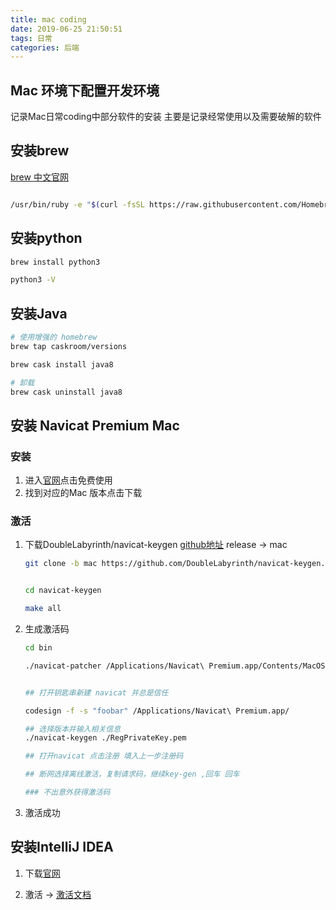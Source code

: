 ```yaml
---
title: mac coding
date: 2019-06-25 21:50:51
tags: 日常
categories: 后端
---
```


## Mac 环境下配置开发环境

记录Mac日常coding中部分软件的安装
主要是记录经常使用以及需要破解的软件

## 安装brew

[brew 中文官网](https://brew.sh/index_zh-cn)

```bash

/usr/bin/ruby -e "$(curl -fsSL https://raw.githubusercontent.com/Homebrew/install/master/install)"

```

## 安装python

``` bash
brew install python3

python3 -V
```

## 安装Java

``` bash
# 使用增强的 homebrew
brew tap caskroom/versions

brew cask install java8

# 卸载
brew cask uninstall java8

```

## 安装 Navicat Premium Mac

### 安装

1. 进入[官网](http://www.navicat.com.cn/products )点击免费使用
2. 找到对应的Mac 版本点击下载

### 激活

1. 下载DoubleLabyrinth/navicat-keygen [github地址](https://github.com/DoubleLabyrinth/navicat-keygen) release -> mac

    ```bash
    git clone -b mac https://github.com/DoubleLabyrinth/navicat-keygen.git


    cd navicat-keygen

    make all

    ```

2. 生成激活码

    ```bash
    cd bin

    ./navicat-patcher /Applications/Navicat\ Premium.app/Contents/MacOS/Navicat\ Premium


    ## 打开钥匙串新建 navicat 并总是信任

    codesign -f -s "foobar" /Applications/Navicat\ Premium.app/

    ## 选择版本并输入相关信息
    ./navicat-keygen ./RegPrivateKey.pem

    ## 打开navicat 点击注册 填入上一步注册码

    ## 断网选择离线激活，复制请求码，继续key-gen ,回车 回车 

    ### 不出意外获得激活码

    ```

3. 激活成功

## 安装IntelliJ IDEA

1. 下载[官网](https://www.jetbrains.com/idea/download/#section=mac)

2. 激活  -> [激活文档](http://idea.lanyus.com/)
